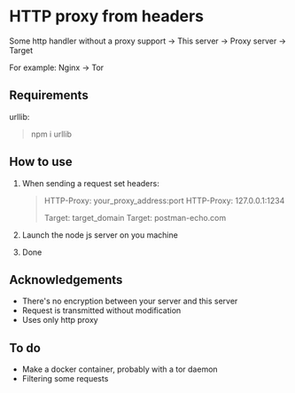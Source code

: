 # HTTP proxy from headers
Some http handler without a proxy support -> This server -> Proxy server -> Target 

For example: Nginx -> Tor

## Requirements 
urllib: 
> npm i urllib

## How to use

 1. When sending a request set headers:
    > HTTP-Proxy: your_proxy_address:port
    > HTTP-Proxy: 127.0.0.1:1234
	> 
	> Target: target_domain
	> Target: postman-echo.com

2. Launch the node js server on you machine
3. Done

## Acknowledgements

 - There's no encryption between your server and this server 
 - Request is transmitted without modification 
 - Uses only http proxy

## To do
 - Make a docker container, probably with a tor daemon
 - Filtering some requests
